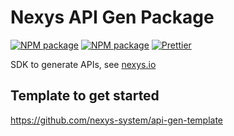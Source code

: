 # Nexys API Gen Package

[![NPM package](https://badge.fury.io/js/%40nexys%2Fapi-gen.svg)](https://www.npmjs.com/package/@nexys/api-gen)
[![NPM package](https://img.shields.io/npm/v/@nexys/api-gen.svg)](https://www.npmjs.com/package/@nexys/api-gen)
[![Prettier](https://img.shields.io/badge/code_style-prettier-ff69b4.svg)](https://prettier.io/)

SDK to generate APIs, see [nexys.io](https://nexys.io)

## Template to get started

https://github.com/nexys-system/api-gen-template
